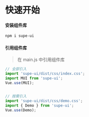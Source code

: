 # 快速开始

#### 安装组件库
```bash
npm i supe-ui
```

#### 引用组件库
> 在 main.js 中引用组件库

```javascript
// 全部引入
import 'supe-ui/dist/css/index.css';
import MUI from 'supe-ui';
Vue.use(MUI);


// 按需引入
import 'supe-ui/dist/css/demo.css';
import { Demo } from 'supe-ui';
Vue.use(Demo);
```

